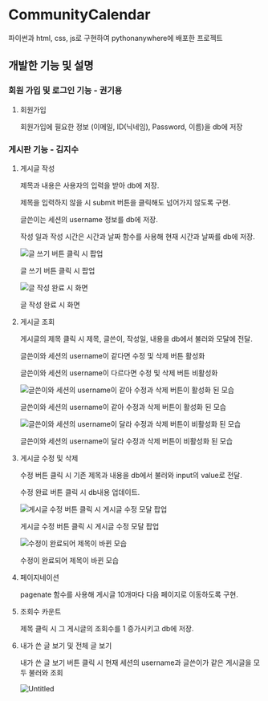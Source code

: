 # CommunityCalendar
파이썬과 html, css, js로 구현하여 pythonanywhere에 배포한 프로젝트


## 개발한 기능 및 설명

### 회원 가입 및 로그인 기능 - 권기용

1. 회원가입
    
    회원가입에 필요한 정보 (이메일, ID(닉네임), Password, 이름)을 db에 저장
    

### 게시판 기능 - 김지수

1. 게시글 작성
    
    제목과 내용은 사용자의 입력을 받아 db에 저장.
    
    제목을 입력하지 않을 시 submit 버튼을 클릭해도 넘어가지 않도록 구현.
    
    글쓴이는 세션의 username 정보를 db에 저장.
    
    작성 일과 작성 시간은 시간과 날짜 함수를 사용해 현재 시간과 날짜를 db에 저장.
    
    ![글 쓰기 버튼 클릭 시 팝업](https://prod-files-secure.s3.us-west-2.amazonaws.com/83c75a39-3aba-4ba4-a792-7aefe4b07895/22208d2f-de46-4a2a-9498-a07339717ff0/Untitled.png)
    
    글 쓰기 버튼 클릭 시 팝업
    
    ![글 작성 완료 시 화면](https://prod-files-secure.s3.us-west-2.amazonaws.com/83c75a39-3aba-4ba4-a792-7aefe4b07895/b816fcb7-489c-4c74-a0c4-44e67261c59f/Untitled.png)
    
    글 작성 완료 시 화면
    
2. 게시글 조회
    
    게시글의 제목 클릭 시 제목, 글쓴이, 작성일, 내용을 db에서 불러와 모달에 전달.
    
    글쓴이와 세션의 username이 같다면 수정 및 삭제 버튼 활성화
    
    글쓴이와 세션의 username이 다르다면 수정 및 삭제 버튼 비활성화
    
    ![글쓴이와 세션의 username이 같아 수정과 삭제 버튼이 활성화 된 모습](https://prod-files-secure.s3.us-west-2.amazonaws.com/83c75a39-3aba-4ba4-a792-7aefe4b07895/39e97b1b-543b-407b-b44b-517932382e57/Untitled.png)
    
    글쓴이와 세션의 username이 같아 수정과 삭제 버튼이 활성화 된 모습
    
    ![글쓴이와 세션의 username이 달라 수정과 삭제 버튼이 비활성화 된 모습](https://prod-files-secure.s3.us-west-2.amazonaws.com/83c75a39-3aba-4ba4-a792-7aefe4b07895/e6eab895-b82e-4b52-b1ce-bb0bdb843e74/Untitled.png)
    
    글쓴이와 세션의 username이 달라 수정과 삭제 버튼이 비활성화 된 모습
    
3. 게시글 수정 및 삭제
    
    수정 버튼 클릭 시 기존 제목과 내용을 db에서 불러와 input의 value로 전달.
    
    수정 완료 버튼 클릭 시 db내용 업데이트.
    
    ![게시글 수정 버튼 클릭 시 게시글 수정 모달 팝업](https://prod-files-secure.s3.us-west-2.amazonaws.com/83c75a39-3aba-4ba4-a792-7aefe4b07895/878dfbcd-9fe1-4fde-886c-9fec9a844662/Untitled.png)
    
    게시글 수정 버튼 클릭 시 게시글 수정 모달 팝업
    
    ![수정이 완료되어 제목이 바뀐 모습](https://prod-files-secure.s3.us-west-2.amazonaws.com/83c75a39-3aba-4ba4-a792-7aefe4b07895/082bd8ed-ca1b-4732-9aec-7f99cc6a0567/Untitled.png)
    
    수정이 완료되어 제목이 바뀐 모습
    
4. 페이지네이션
    
    pagenate 함수를 사용해 게시글 10개마다 다음 페이지로 이동하도록 구현.
    
5. 조회수 카운트
    
    제목 클릭 시 그 게시글의 조회수를 1 증가시키고 db에 저장.
    
6. 내가 쓴 글 보기 및 전체 글 보기
    
    내가 쓴 글 보기 버튼 클릭 시 현재 세션의 username과 글쓴이가 같은 게시글을 모두 불러와 조회
    
    ![Untitled](https://prod-files-secure.s3.us-west-2.amazonaws.com/83c75a39-3aba-4ba4-a792-7aefe4b07895/61409271-fef5-4bb6-b6ef-546587e6e069/Untitled.png)
